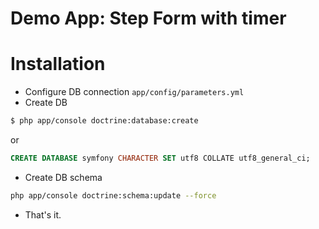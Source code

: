 Demo App: Step Form with timer
=====

Installation
====

* Configure DB connection ```app/config/parameters.yml```
* Create DB
```sh
$ php app/console doctrine:database:create
```
or
```sql
CREATE DATABASE symfony CHARACTER SET utf8 COLLATE utf8_general_ci;
```
* Create DB schema
```sh
php app/console doctrine:schema:update --force
```
* That's it.

